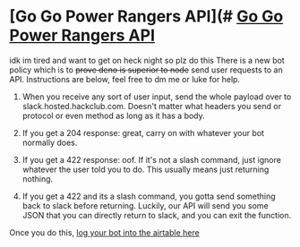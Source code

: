 # [Go Go Power Rangers API](# [Go Go Power Rangers API](https://hackclub.slack.com/files/UCZ3KTNN6/F013X1YK6Q0/hack_club_power_rangers.jpg?origin_team=T0266FRGM&origin_channel=DL3Q1CW90)
idk im tired and want to get on heck night so plz do this
There is a new bot policy which is to ~~prove deno is superior to node~~ send user requests to an API. Instructions are below, feel free to dm me or luke for help.

1. When you receive any sort of user input, send the whole payload over to slack.hosted.hackclub.com. Doesn't matter what headers you send or protocol or even method as long as it has a body.

2. If you get a 204 response: great, carry on with whatever your bot normally does.

3. If you get a 422 response: oof. If it's not a slash command, just ignore whatever the user told you to do. This usually means just returning nothing.

4. If you get a 422 and its a slash command, you gotta send something back to slack before returning. Luckily, our API will send you some JSON that you can directly return to slack, and you can exit the function.

Once you do this, [log your bot into the airtable here](https://airtable.com/shrjcu0ORYzTmCmhi)

